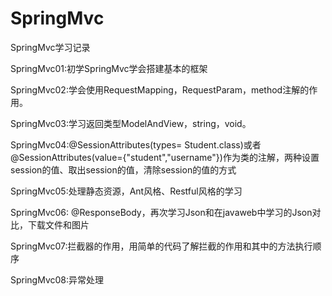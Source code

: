 # SpringMvc
SpringMvc学习记录


SpringMvc01:初学SpringMvc学会搭建基本的框架

SpringMvc02:学会使用RequestMapping，RequestParam，method注解的作用。

SpringMvc03:学习返回类型ModelAndView，string，void。

SpringMvc04:@SessionAttributes(types= Student.class)或者@SessionAttributes(value={"student","username"})作为类的注解，两种设置session的值、取出session的值，清除session的值的方式

SpringMvc05:处理静态资源，Ant风格、Restful风格的学习

SpringMvc06: @ResponseBody，再次学习Json和在javaweb中学习的Json对比，下载文件和图片

SpringMvc07:拦截器的作用，用简单的代码了解拦截的作用和其中的方法执行顺序

SpringMvc08:异常处理
